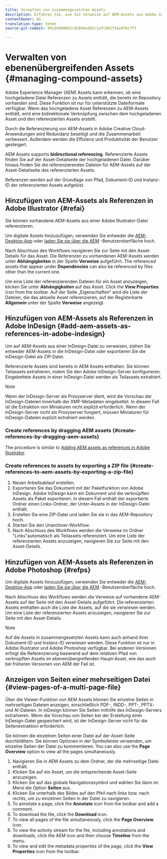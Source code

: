 ```yaml
---
title: Verwalten von zusammengesetzten Assets
description: Erfahren Sie, wie Sie Verweise auf AEM-Assets aus Adobe InDesign-, Adobe Illustrator- und Adobe Fotoshop-Dateien erstellen. Erfahren Sie außerdem, wie Sie mit der Funktion "Seiten-Viewer"einzelne Seiten mehrseitiger Dateien anzeigen können, einschließlich PDF-, INDD-, PPT-, PPTX- und AI-Dateien.
contentOwner: AG
translation-type: tm+mt
source-git-commit: 991d4900862c92684ed92c1afc081f3e2d76c7ff

---
```



# Verwalten von ebenenübergreifenden Assets {#managing-compound-assets}

Adobe Experience Manager (AEM) Assets kann erkennen, ob eine hochgeladene Datei Referenzen zu Assets enthält, die bereits im Repository vorhanden sind. Diese Funktion ist nur für unterstützte Dateiformate verfügbar. Wenn das hochgeladene Asset Referenzen zu AEM-Assets enthält, wird eine bidirektionale Verknüpfung zwischen dem hochgeladenen Asset und den referenzierten Assets erstellt.

Durch die Referenzierung von AEM-Assets in Adobe Creative Cloud-Anwendungen wird Redundanz beseitigt und die Zusammenarbeit verbessert. Außerdem werden die Effizienz und Produktivität der Benutzer gesteigert.

AEM Assets supports **bidirectional referencing**. Referenzierte Assets finden Sie auf der Asset-Detailseite der hochgeladenen Datei. Darüber hinaus finden Sie die referenzierenden Dateien für AEM-Assets auf der Asset-Detailseite des referenzierten Assets.

Referenzen werden auf der Grundlage von Pfad, Dokument-ID und Instanz-ID der referenzierten Assets aufgelöst.

## Hinzufügen von AEM-Assets als Referenzen in Adobe Illustrator {#refai}

Sie können vorhandene AEM-Assets aus einer Adobe Illustrator-Datei referenzieren.

Um digitale Assets hinzuzufügen, verwenden Sie entweder die [AEM-Desktop-App](https://docs.adobe.com/content/help/en/experience-manager-desktop-app/using/using.html#upload-and-add-new-assets-to-aem) oder [laden Sie sie über die AEM](/help/assets/manage-digital-assets.md#uploading-assets) -Benutzeroberfläche hoch.

Nach Abschluss des Workflows navigieren Sie zur Seite mit den Asset-Details für das Asset. Die Referenzen zu vorhandenen AEM-Assets werden unter **Abhängigkeiten** in der Spalte **Verweise** aufgeführt. The referenced assets that appear under **Dependencies** can also be referenced by files other than the current one.

Um eine Liste der referenzierenden Dateien für ein Asset anzuzeigen, klicken Sie unter **Abhängigkeiten** auf das Asset. Click the **View Properties** icon from the toolbar. Auf der Seite „Eigenschaften“ wird die Liste der Dateien, die das aktuelle Asset referenzieren, auf der Registerkarte **Allgemein** unter der Spalte **Verweise** angezeigt.

## Hinzufügen von AEM-Assets als Referenzen in Adobe InDesign {#add-aem-assets-as-references-in-adobe-indesign}

Um auf AEM-Assets aus einer InDesign-Datei zu verweisen, ziehen Sie entweder AEM-Assets in die InDesign-Datei oder exportieren Sie die InDesign-Datei als ZIP-Datei.

Referenzierte Assets sind bereits in AEM Assets enthalten. Sie können Teilassets extrahieren, indem Sie den Adobe InDesign-Server konfigurieren. Eingebettete Assets in einer InDesign-Datei werden als Teilassets extrahiert.

>[!NOTE]
>
>Wenn der InDesign-Server als Proxyserver dient, wird die Vorschau der InDesign-Dateien innerhalb der XMP-Metadaten eingebettet. In diesem Fall ist die Extraktion von Miniaturen nicht explizit erforderlich. Wenn der InDesign-Server nicht als Proxyserver fungiert, müssen Miniaturen für InDesign-Dateien explizit extrahiert werden.

### Create references by dragging AEM assets {#create-references-by-dragging-aem-assets}

The procedure is similar to [Adding AEM assets as references in Adobe Illustrator](#refai).

### Create references to assets by exporting a ZIP file {#create-references-to-aem-assets-by-exporting-a-zip-file}

1. Neuen Arbeitsablauf erstellen.
1. Exportieren Sie das Dokument mit der Paketfunktion von Adobe InDesign. 
Adobe InDesign kann ein Dokument und die verknüpften Assets als Paket exportieren. In diesem Fall enthält der exportierte Ordner einen Links-Ordner, der Unter-Assets in der InDesign-Datei enthält.
1. Erstellen Sie eine ZIP-Datei und laden Sie sie in das AEM-Repository hoch.
1. Starten Sie den Unarchiver-Workflow.
1. Nach Abschluss des Workflows werden die Verweise im Ordner &quot;Links&quot;automatisch als Teilassets referenziert. Um eine Liste der referenzierten Assets anzuzeigen, navigieren Sie zur Seite mit den Asset-Details.

## Hinzufügen von AEM-Assets als Referenzen in Adobe Photoshop {#refps}

Um digitale Assets hinzuzufügen, verwenden Sie entweder die [AEM-Desktop-App](https://docs.adobe.com/content/help/en/experience-manager-desktop-app/using/using.html#upload-and-add-new-assets-to-aem) oder [laden Sie sie über die AEM](/help/assets/manage-digital-assets.md#uploading-assets) -Benutzeroberfläche hoch.

Nach Abschluss des Workflows werden die Verweise auf vorhandene AEM-Assets auf der Seite mit den Asset-Details aufgeführt. Die referenzierten Assets enthalten auch die Liste der Assets, auf die sie verwiesen werden. Um eine Liste der referenzierten Assets anzuzeigen, navigieren Sie zur Seite mit den Asset-Details.

>[!NOTE]
>
>Auf die Assets in zusammengesetzten Assets kann auch anhand ihrer Dokument-ID und Instanz-ID verwiesen werden. Diese Funktion ist nur in Adobe Illustrator und Adobe Photoshop verfügbar. Bei anderen Versionen erfolgt die Referenzierung basierend auf dem relativen Pfad von verknüpften Assets im ebenenübergreifenden Haupt-Asset, wie das auch bei früheren Versionen von AEM der Fall ist.

## Anzeigen von Seiten einer mehrseitigen Datei {#view-pages-of-a-multi-page-file}

Über die Viewer-Funktion von AEM Assets können Sie einzelne Seiten in mehrseitigen Dateien anzeigen, einschließlich PDF-, INDD-, PPT-, PPTX- und AI-Dateien. In InDesign können Sie Seiten mithilfe des InDesign-Servers extrahieren. Wenn die Vorschau von Seiten bei der Erstellung einer InDesign-Datei gespeichert wird, ist der InDesign-Server nicht für die Seitenextraktion erforderlich.

Sie können die einzelnen Seiten einer Datei auf der Asset-Seite durchblättern. Sie können Optionen in der Symbolleiste verwenden, um einzelne Seiten der Datei zu kommentieren. You can also use the **Page Overview** option to view all the pages simultaneously.

1. Navigieren Sie in AEM Assets zu dem Ordner, der die mehrseitige Datei enthält.
1. Klicken Sie auf ein Asset, um die entsprechende Asset-Seite anzuzeigen.
1. Klicken Sie auf das globale Navigationssymbol und wählen Sie dann im Menü die Option **Seiten** aus.
1. Klicken Sie unterhalb des Bildes auf den Pfeil nach links bzw. nach rechts, um zu einzelnen Seiten in der Datei zu navigieren.
1. To annotate a page, click the **Annotate** icon from the toolbar and add a comment.
1. To download the file, click the **Download** icon.
1. To view all pages of the file simultaneously, click the **Page Overview** icon.
1. To view the activity stream for the file, including annotations and downloads, click the AEM icon and then choose **Timeline** from the menu.
1. To view and edit the metadata properties of the page, click the **View Properties** icon from the toolbar.

